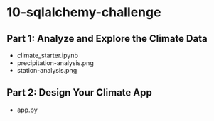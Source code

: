 # 10-sqlalchemy-challenge

## Part 1: Analyze and Explore the Climate Data
- climate_starter.ipynb
- precipitation-analysis.png
- station-analysis.png

## Part 2: Design Your Climate App
- app.py